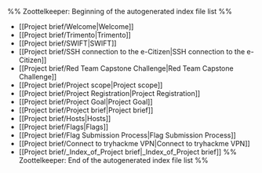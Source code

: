 %% Zoottelkeeper: Beginning of the autogenerated index file list  %%
-  [[Project brief/Welcome|Welcome]]
-  [[Project brief/Trimento|Trimento]]
-  [[Project brief/SWIFT|SWIFT]]
-  [[Project brief/SSH connection to the e-Citizen|SSH connection to the e-Citizen]]
-  [[Project brief/Red Team Capstone Challenge|Red Team Capstone Challenge]]
-  [[Project brief/Project scope|Project scope]]
-  [[Project brief/Project Registration|Project Registration]]
-  [[Project brief/Project Goal|Project Goal]]
-  [[Project brief/Project brief|Project brief]]
-  [[Project brief/Hosts|Hosts]]
-  [[Project brief/Flags|Flags]]
-  [[Project brief/Flag Submission Process|Flag Submission Process]]
-  [[Project brief/Connect to tryhackme VPN|Connect to tryhackme VPN]]
-  [[Project brief/_Index_of_Project brief|_Index_of_Project brief]]
%% Zoottelkeeper: End of the autogenerated index file list  %%
